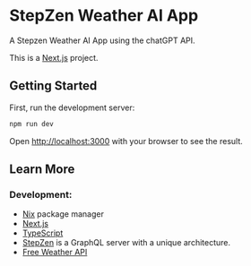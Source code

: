 # StepZen Weather AI App

A Stepzen Weather AI App using the chatGPT API.



This is a [Next.js](https://nextjs.org/) project.
## Getting Started

First, run the development server:

```bash
npm run dev
```

Open [http://localhost:3000](http://localhost:3000) with your browser to see the result.


## Learn More


### Development:
- [Nix](https://nixos.org/) package manager
- [Next.js](https://nextjs.org/)
- [TypeScript](https://www.typescriptlang.org/)
- [StepZen](https://stepzen.com/) is a GraphQL server with a unique architecture.
- [Free Weather API](https://open-meteo.com/)
